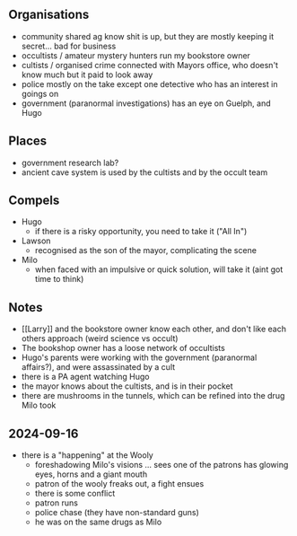 ## Organisations

- community shared ag know shit is up, but they are mostly keeping it secret... bad for business
- occultists / amateur mystery hunters run my bookstore owner
- cultists / organised crime connected with Mayors office, who doesn't know much but it paid to look away
- police mostly on the take except one detective who has an interest in goings on
-  government (paranormal investigations) has an eye on Guelph, and Hugo 
## Places

- government research lab?
- ancient cave system is used by the cultists and by the occult team

## Compels

- Hugo
	- if there is a risky opportunity, you need to take it ("All In")
- Lawson
	- recognised as the son of the mayor, complicating the scene
- Milo
	- when faced with an impulsive or quick solution, will take it (aint got time to think)
## Notes

- [[Larry]] and the bookstore owner know each other, and don't like each others approach (weird science vs occult)
- The bookshop owner has a loose network of occultists
- Hugo's parents were working with the government (paranormal affairs?), and were assassinated by a cult
- there is a PA agent watching Hugo
- the mayor knows about the cultists, and is in their pocket
- there are mushrooms in the tunnels, which can be refined into the drug Milo took

## 2024-09-16

- there is a "happening" at the Wooly
	- foreshadowing Milo's visions ... sees one of the patrons has glowing eyes, horns and a giant mouth
	- patron of the wooly freaks out, a fight ensues
	- there is some conflict
	- patron runs
	- police chase (they have non-standard guns)
	- he was on the same drugs as Milo
